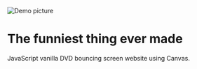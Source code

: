 ![Demo picture](https://francolloveras.com/bouncing-dvd/demo.png)

# The funniest thing ever made

JavaScript vanilla DVD bouncing screen website using Canvas.
